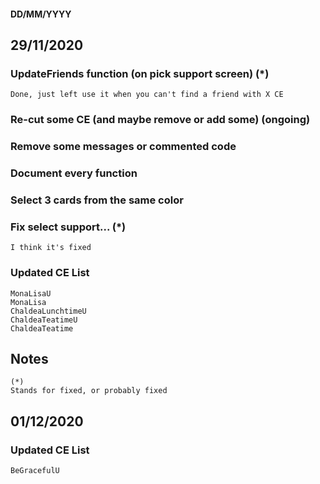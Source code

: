 
#### DD/MM/YYYY
## 29/11/2020

### UpdateFriends function (on pick support screen) (*)

    Done, just left use it when you can't find a friend with X CE

### Re-cut some CE (and maybe remove or add some) (ongoing)

### Remove some messages or commented code

### Document every function

### Select 3 cards from the same color

### Fix select support...  (*)

    I think it's fixed

### Updated CE List

    MonaLisaU
    MonaLisa
    ChaldeaLunchtimeU
    ChaldeaTeatimeU
    ChaldeaTeatime


## Notes
    (*)
    Stands for fixed, or probably fixed
    
    
## 01/12/2020

### Updated CE List

    BeGracefulU